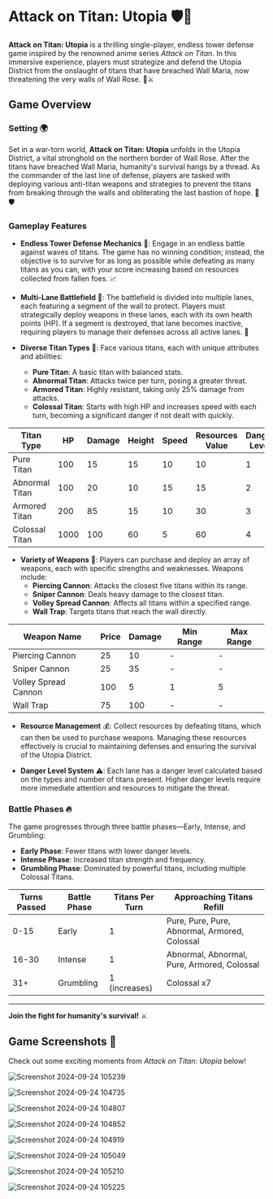 # Attack on Titan: Utopia 🛡️👾

**Attack on Titan: Utopia** is a thrilling single-player, endless tower defense game inspired by the renowned anime series *Attack on Titan*. In this immersive experience, players must strategize and defend the Utopia District from the onslaught of titans that have breached Wall Maria, now threatening the very walls of Wall Rose. 🏰⚔️

## Game Overview

### Setting 🌍
Set in a war-torn world, **Attack on Titan: Utopia** unfolds in the Utopia District, a vital stronghold on the northern border of Wall Rose. After the titans have breached Wall Maria, humanity's survival hangs by a thread. As the commander of the last line of defense, players are tasked with deploying various anti-titan weapons and strategies to prevent the titans from breaking through the walls and obliterating the last bastion of hope. 💪🛡️

### Gameplay Features

- **Endless Tower Defense Mechanics** 🏰: 
  Engage in an endless battle against waves of titans. The game has no winning condition; instead, the objective is to survive for as long as possible while defeating as many titans as you can, with your score increasing based on resources collected from fallen foes. 📈

- **Multi-Lane Battlefield** 🌌: 
  The battlefield is divided into multiple lanes, each featuring a segment of the wall to protect. Players must strategically deploy weapons in these lanes, each with its own health points (HP). If a segment is destroyed, that lane becomes inactive, requiring players to manage their defenses across all active lanes. 🚧

- **Diverse Titan Types** 👹: 
  Face various titans, each with unique attributes and abilities:
    - **Pure Titan**: A basic titan with balanced stats.
    - **Abnormal Titan**: Attacks twice per turn, posing a greater threat.
    - **Armored Titan**: Highly resistant, taking only 25% damage from attacks.
    - **Colossal Titan**: Starts with high HP and increases speed with each turn, becoming a significant danger if not dealt with quickly.

| Titan Type      | HP  | Damage | Height | Speed | Resources Value | Danger Level |
|------------------|-----|--------|--------|-------|-----------------|--------------|
| Pure Titan       | 100 | 15     | 15     | 10    | 10              | 1            |
| Abnormal Titan   | 100 | 20     | 10     | 15    | 15              | 2            |
| Armored Titan    | 200 | 85     | 15     | 10    | 30              | 3            |
| Colossal Titan   | 1000| 100    | 60     | 5     | 60              | 4            |

- **Variety of Weapons** 🔫: 
  Players can purchase and deploy an array of weapons, each with specific strengths and weaknesses. Weapons include:
    - **Piercing Cannon**: Attacks the closest five titans within its range.
    - **Sniper Cannon**: Deals heavy damage to the closest titan.
    - **Volley Spread Cannon**: Affects all titans within a specified range.
    - **Wall Trap**: Targets titans that reach the wall directly.

| Weapon Name             | Price | Damage | Min Range | Max Range |
|-------------------------|-------|--------|-----------|-----------|
| Piercing Cannon         | 25    | 10     | -         | -         |
| Sniper Cannon           | 25    | 35     | -         | -         |
| Volley Spread Cannon     | 100   | 5      | 1         | 5         |
| Wall Trap               | 75    | 100    | -         | -         |

- **Resource Management** 💰: 
  Collect resources by defeating titans, which can then be used to purchase weapons. Managing these resources effectively is crucial to maintaining defenses and ensuring the survival of the Utopia District. 

- **Danger Level System** ⚠️: 
  Each lane has a danger level calculated based on the types and number of titans present. Higher danger levels require more immediate attention and resources to mitigate the threat.
 
### Battle Phases 🔥
The game progresses through three battle phases—Early, Intense, and Grumbling:
- **Early Phase**: Fewer titans with lower danger levels.
- **Intense Phase**: Increased titan strength and frequency.
- **Grumbling Phase**: Dominated by powerful titans, including multiple Colossal Titans.

| Turns Passed | Battle Phase | Titans Per Turn | Approaching Titans Refill              |
|--------------|--------------|------------------|-----------------------------------------|
| 0-15         | Early        | 1                | Pure, Pure, Pure, Abnormal, Armored, Colossal |
| 16-30        | Intense      | 1                | Abnormal, Abnormal, Pure, Armored, Colossal |
| 31+          | Grumbling    | 1 (increases)    | Colossal x7                             |

---

**Join the fight for humanity's survival!** ⚔️

## Game Screenshots 📸

Check out some exciting moments from *Attack on Titan: Utopia* below!




![Screenshot 2024-09-24 105239](https://github.com/user-attachments/assets/0d7c9328-1180-4d98-a0ca-8453db9096e3)




![Screenshot 2024-09-24 104735](https://github.com/user-attachments/assets/60ff81bb-ad8b-4350-aef8-578e32f9fb3b)




![Screenshot 2024-09-24 104807](https://github.com/user-attachments/assets/fa34ce92-bbe9-4963-b3d3-8613ac52f6a6)




![Screenshot 2024-09-24 104852](https://github.com/user-attachments/assets/24b3c08b-b6f3-43f6-beff-dc5610c6ae45)




![Screenshot 2024-09-24 104919](https://github.com/user-attachments/assets/f9106c56-786c-44b5-b263-934d66ae567d)




![Screenshot 2024-09-24 105049](https://github.com/user-attachments/assets/042844dc-d2ea-4967-9cb1-086369f0edd6)




![Screenshot 2024-09-24 105210](https://github.com/user-attachments/assets/2fa3b429-4ecd-49d3-a369-5e3364ceae53)




![Screenshot 2024-09-24 105225](https://github.com/user-attachments/assets/5ea16da4-eda9-42af-b6ed-3136586f21c4)








